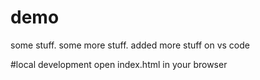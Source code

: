 # demo
some stuff.
some more stuff.
added more stuff on vs code

#local development 
open index.html in your browser 